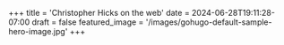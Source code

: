 +++
title = 'Christopher Hicks on the web'
date = 2024-06-28T19:11:28-07:00
draft = false
featured_image = '/images/gohugo-default-sample-hero-image.jpg'
+++

